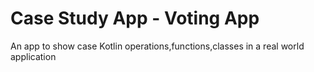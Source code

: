 # Case Study App - Voting App
An app to show case Kotlin operations,functions,classes in a real world application
